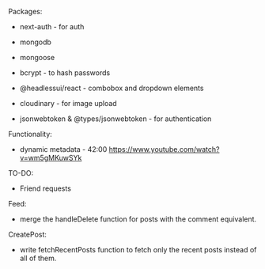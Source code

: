 Packages:

- next-auth - for auth
- mongodb
- mongoose

- bcrypt - to hash passwords
- @headlessui/react - combobox and dropdown elements
- cloudinary - for image upload
- jsonwebtoken & @types/jsonwebtoken - for authentication

Functionality:

- dynamic metadata - 42:00 https://www.youtube.com/watch?v=wm5gMKuwSYk

TO-DO:

- Friend requests

Feed:

- merge the handleDelete function for posts with the comment equivalent.

CreatePost:

- write fetchRecentPosts function to fetch only the recent posts instead of all of them.
